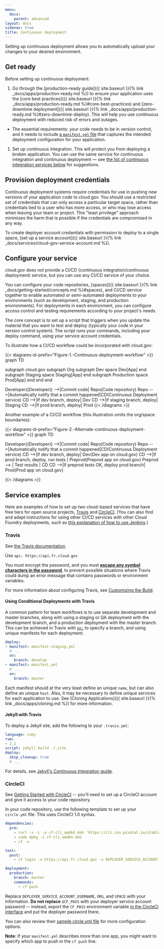 ```yaml
---
menu:
  docs:
    parent: advanced
layout: docs
sidenav: true
title: Continuous deployment
---
```


Setting up continuous deployment allows you to automatically upload your
changes to your desired environment.

## Get ready

Before setting up continuous deployment:

1. Go through the [production-ready guide]({{ site.baseurl }}{% link _docs/apps/production-ready.md %}) to ensure your application uses the [core best practices]({{ site.baseurl }}{% link _docs/apps/production-ready.md %}#core-best-practices) and [zero-downtime deployment]({{ site.baseurl }}{% link _docs/apps/production-ready.md %}#zero-downtime-deploy). This will help you use continuous deployment with reduced risk of errors and outages.
 * The essential requirements: your code needs to be in version control, and it needs to include [a `manifest.yml` file](https://docs.cloudfoundry.org/devguide/deploy-apps/manifest.html) that captures the intended deployment configuration for your application.
1. Set up continuous integration. This will protect you from deploying a broken application. You can use the same service for continuous integration and continuous deployment — see [the list of continuous integration services below](#configure-your-service) for suggestions.

## Provision deployment credentials

Continuous deployment systems require credentials for use in pushing new versions of your application code to cloud.gov. You should use a restricted set of credentials that can only access a particular target space, rather than credentials tied to a user who has more access, or who may lose access when leaving your team or project. This "least privilege" approach minimizes the harm that is possible if the credentials are compromised in any way.

To create deployer account credentials with permission to deploy to a single space, [set up a service account]({{ site.baseurl }}{% link _docs/services/cloud-gov-service-account.md %}).

## Configure your service

cloud.gov does not provide a CI/CD (continuous integration/continuous deployment) service, but you can use any CI/CD service of your choice.

You can configure your code repositories, [spaces]({{ site.baseurl }}{% link _docs/getting-started/concepts.md %}#spaces), and CI/CD service together to enable automated or semi-automated deployments to your environments (such as development, staging, and production environments). For deployments in each environment, you can configure access control and testing requirements according to your project's needs.

The core concept is to set up a script that triggers when you update the material that you want to test and deploy (typically your code in your version control system). The script runs your commands, including your deploy command, using your service account credentials.

To illustrate how a CI/CD workflow could be incorporated with cloud.gov:

{{< diagrams id-prefix="Figure-1.-Continuous-deployment-workflow" >}}
graph TD

subgraph cloud.gov
  subgraph Org
  subgraph Dev space
      Dev[App]
    end
    subgraph Staging space
      Staging[App]
    end
    subgraph Production space
      Prod[App]
    end
  end
end

Developer((Developer)) -->|Commit code| Repo(Code repository)
Repo -->|Automatically notify that a commit happened|CD(Continuous Deployment service)
CD -->|If dev branch, deploy| Dev
CD -->|If staging branch, deploy| Staging
CD -->|If prod branch, deploy| Prod
{{< /diagrams >}}

Another example of a CI/CD workflow (this illustration omits the org/space boundaries):

{{< diagrams id-prefix="Figure-2.-Alternate-continuous-deployment-workflow" >}}
graph TD

Developer((Developer)) -->|Commit code| Repo(Code repository)
Repo -->|Automatically notify that a commit happened|CD(Continuous Deployment service)
CD -->|If dev branch, deploy| Dev(Dev app on cloud.gov)
CD -->|If prod branch, deploy, run tests | Preprod(Preprod app on cloud.gov)
Preprod --> | Test results | CD
CD -->|If preprod tests OK, deploy prod branch| Prod(Prod app on cloud.gov)

{{< /diagrams >}}

## Service examples

Here are examples of how to set up two cloud-based services that have free tiers for open source projects, [Travis](https://docs.travis-ci.com/) and [CircleCI](https://circleci.com/docs/1.0/). (You can also find and adapt instructions for using other CI/CD services with other Cloud Foundry deployments, such as [this explanation of how to use Jenkins](https://docs.cloud.service.gov.uk/#setting-up-the-cloud-foundry-jenkins-plugin).)

### Travis

See [the Travis documentation](http://docs.travis-ci.com/user/deployment/cloudfoundry/).

Use `api: https://api.fr.cloud.gov`

You must encrypt the password, and you must [**escape any symbol characters in the password**](https://docs.travis-ci.com/user/encryption-keys#Note-on-escaping-certain-symbols), to prevent possible situations where Travis could dump an error message that contains passwords or environment variables.

For more information about configuring Travis, see [Customizing the Build](https://docs.travis-ci.com/user/customizing-the-build/).

#### Using Conditional Deployments with Travis

A common pattern for team workflows is to use separate development and master branches, along with using a staging or QA deployment with the development branch, and a production deployment with the master branch. This can be achieved in Travis with [`on:`](https://docs.travis-ci.com/user/deployment#Conditional-Releases-with-on%3A) to specify a branch, and using unique manifests for each deployment.

```yaml
deploy:
- manifest: manifest-staging.yml
  # ...
  on:
    branch: develop
- manifest: manifest.yml
  # ...
  on:
    branch: master
```

Each manifest should at the very least define an unique `name`, but can also define an unique `host`. Also, it may be necessary to define unique services for each application to use. See [Cloning Applications]({{ site.baseurl }}{% link _docs/apps/cloning.md %}) for more information.

#### Jekyll with Travis

To deploy a Jekyll site, add the following to your `.travis.yml`:

```yaml
language: ruby
rvm:
- 2.1
script: jekyll build ./_site
deploy:
  skip_cleanup: true
  # ...
```

For details, see [Jekyll's Continuous Integration guide](http://jekyllrb.com/docs/continuous-integration/).


### CircleCI

See [Getting Started with CircleCI](https://circleci.com/docs/1.0/getting-started/) -- you'll need to set up a CircleCI account and give it access to your code repository.

In your code repository, use the following template to set up your `circle.yml` file. This uses CircleCI 1.0 syntax.

```yaml
dependencies:
  pre:
    - curl -v -L -o cf-cli_amd64.deb 'https://cli.run.pivotal.io/stable?release=debian64&source=github'
    - sudo dpkg -i cf-cli_amd64.deb
    - cf -v

test:
  post:
    - cf login -a https://api.fr.cloud.gov -u DEPLOYER_SERVICE_ACCOUNT_USERNAME -p $CF_PASS -o ORG -s SPACE

deployment:
  production:
    branch: master
    commands:
      - cf push
```

Replace `DEPLOYER_SERVICE_ACCOUNT_USERNAME`, `ORG`, and `SPACE` with your information. **Do not replace** `$CF_PASS` with your deployer service account password -- instead, export the `CF_PASS` environment variable [in the CircleCI interface](https://circleci.com/docs/1.0/environment-variables/#setting-environment-variables-for-all-commands-without-adding-them-to-git) and put the deployer password there.

You can also review their [sample circle.yml file](https://circleci.com/docs/1.0/config-sample/) for more configuration options.

**Note**: If your `manifest.yml` describes more than one app, you might want to specify which app to push in the `cf push` line.
